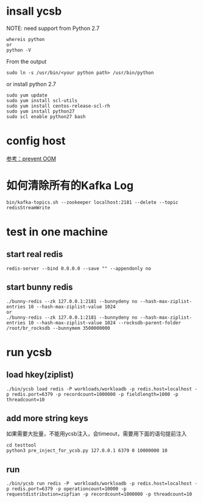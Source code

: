 
# insall ycsb

NOTE: need support from Python 2.7
```
whereis python
or
python -V
```
From the output
```
sudo ln -s /usr/bin/<your python path> /usr/bin/python
```
or install python 2.7
```
sudo yum update
sudo yum install scl-utils
sudo yum install centos-release-scl-rh
sudo yum install python27
sudo scl enable python27 bash
```

# config host

[参考：prevent OOM](prevent_oom.md)

# 如何清除所有的Kafka Log

```
bin/kafka-topics.sh --zookeeper localhost:2181 --delete --topic redisStreamWrite
```

# test in one machine

## start real redis
```
redis-server --bind 0.0.0.0 --save "" --appendonly no
```

## start bunny redis
```
./bunny-redis --zk 127.0.0.1:2181 --bunnydeny no --hash-max-ziplist-entries 10 --hash-max-ziplist-value 1024
or 
./bunny-redis --zk 127.0.0.1:2181 --bunnydeny no --hash-max-ziplist-entries 10 --hash-max-ziplist-value 1024 --rocksdb-parent-folder /root/br_rocksdb --bunnymem 3500000000
```

# run ycsb

## load hkey(ziplist)

```
./bin/ycsb load redis -P workloads/workloadb -p redis.host=localhost -p redis.port=6379 -p recordcount=1000000 -p fieldlength=1000 -p threadcount=10
```

## add more string keys

如果需要大批量，不能用ycsb注入，会timeout，需要用下面的语句提前注入

```
cd testtool
python3 pre_inject_for_ycsb.py 127.0.0.1 6379 0 10000000 10
```

## run

```
./bin/ycsb run redis -P  workloads/workloadb -p redis.host=localhost -p redis.port=6379 -p operationcount=10000 -p requestdistribution=zipfian -p recordcount=1000000 -p threadcount=10
```